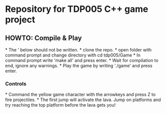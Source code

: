 # Repository for TDP005 C++ game project

<h2>HOWTO: Compile & Play</h2>
* The ' below should not be written.
* clone the repo.
* open folder with command prompt and change directory with cd tdp005/Game
* In command prompt write 'make all' and press enter.
* Wait for compilation to end, ignore any warnings.
* Play the game by writing './game' and press enter.

<h3>Controls</h3>
* Command the yellow game character with the arrowkeys and press Z to fire projectiles.
* The first jump will activate the lava. Jump on platforms and try reaching the top platform before the lava gets you!


